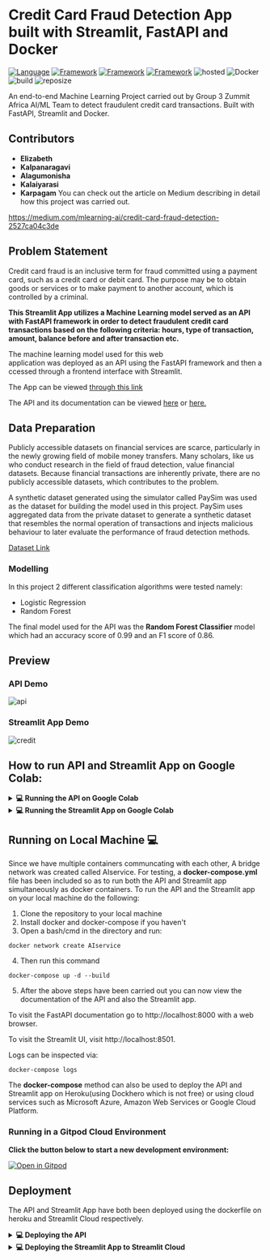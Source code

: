 # Credit Card Fraud Detection App built with Streamlit, FastAPI and Docker

[![Language](https://img.shields.io/badge/Python-darkblue.svg?style=flat&logo=python&logoColor=white)](https://www.python.org)
[![Framework](https://img.shields.io/badge/sklearn-darkorange.svg?style=flat&logo=scikit-learn&logoColor=white)](http://www.pytorch.org/news.html)
[![Framework](https://img.shields.io/badge/FastAPI-darkgreen.svg?style=flat&logo=fastapi&logoColor=white)](https://lung-cancer-api.herokuapp.com/docs)
[![Framework](https://img.shields.io/badge/Streamlit-red.svg?style=flat&logo=streamlit&logoColor=white)](https://share.streamlit.io/nneji123/lung-cancer-prediction/main)
![hosted](https://img.shields.io/badge/Heroku-430098?style=flat&logo=heroku&logoColor=white)
![Docker](https://img.shields.io/badge/Docker-blue?style=flat&logo=docker&logoColor=white)
![build](https://img.shields.io/badge/build-passing-brightgreen.svg?style=flat)
![reposize](https://img.shields.io/github/repo-size/Nneji123/Credit-Card-Fraud-Detection)

An end-to-end Machine Learning Project carried out by Group 3 Zummit Africa AI/ML Team to detect fraudulent credit card transactions. Built with FastAPI, Streamlit and Docker.

## Contributors
- **Elizabeth**
- **Kalpanaragavi**
- **Alagumonisha**
- **Kalaiyarasi**
- **Karpagam**
You can check out the article on Medium describing in detail how this project was carried out.

https://medium.com/mlearning-ai/credit-card-fraud-detection-2527ca04c3de

## Problem Statement
Credit card fraud is an inclusive term for fraud committed using a payment card, such as a credit card or debit card. The purpose may be to obtain goods or services or to make payment to another account, which is controlled by a criminal.
 
**This Streamlit App utilizes a Machine Learning model served as an API with FastAPI framework in order to detect fraudulent credit card transactions  based on the following criteria: hours, type of transaction, amount, balance before and after transaction etc.**

The machine learning model used for this web application was deployed as an API using the FastAPI framework and then accessed through a frontend interface with Streamlit.

The App can be viewed [through this link](https://share.streamlit.io/nneji123/credit-card-fraud-detection/main)


The API and its documentation can be viewed [here](https://credit-fraud-ml-api.herokuapp.com/docs) or [here.](https://credit-fraud-ml-api.herokuapp.com/redoc)

## Data Preparation

Publicly accessible datasets on financial services are scarce, particularly in the newly growing field of mobile money transfers. Many scholars, like us who conduct research in the field of fraud detection, value financial datasets. Because financial transactions are inherently private, there are no publicly accessible datasets, which contributes to the problem. 

A synthetic dataset generated using the simulator called PaySim was used as the dataset for building the model used in this project. PaySim uses aggregated data from the private dataset to generate a synthetic dataset that resembles the normal operation of transactions and injects malicious behaviour to later evaluate the performance of fraud detection methods.

[Dataset Link](https://www.kaggle.com/datasets/ealaxi/paysim1v)

### Modelling
In this project 2 different classification algorithms were tested namely:

- Logistic Regression
- Random Forest

The final model used for the API was the **Random Forest Classifier** model which had an accuracy score of 0.99 and an F1 score of 0.86.


## Preview

### API Demo
![api](https://user-images.githubusercontent.com/101701760/174500152-c6256170-5c8e-42dd-b5e7-4a01c805ab99.gif)


### Streamlit App Demo


![credit](https://user-images.githubusercontent.com/101701760/174500101-d70e5ec1-bb50-4a67-be13-1cb561c9ed11.gif)

## How to run API and Streamlit App on Google Colab:
<details> 
  <summary><b>💻 Running the API on Google Colab</b></summary>

To run a demo or carry out testing with the API it's best to do that with Google Colab. To run/test the API on Google Colab do the following:
1. Clone the repository to your Google Colab Instance.
```
!git clone  https://github.com/Nneji123/Credit-Card-Fraud-Detection.git
```
2. Install the requirements by running the following codes:
```
%%writefile requirements.txt
colabcode
fastapi
uvicorn
pyngrok
```

```
!pip install -r requirements.txt
```
3. Change the working directory:
```
!cd /content/Credit-Card-Fraud-Detection
```

4. Install Ngrok to your Google Colab Instance:
```
!wget https://bin.equinox.io/c/bNyj1mQVY4c/ngrok-v3-stable-linux-amd64.tgz
!tar -xvzf ngrok-v3-stable-linux-amd64.tgz
!ngrok authtoken your_token
```
Replace "your_token" with your token which is available on [Ngrok](https://dashboard.ngrok.com/get-started/your-authtoken)

5. Copy the contents of the **app.py** file to an empty cell and then run the cell.
6. Instantiate ColabCode and run the FastAPI app by running the following code in a new cell:
```
from colabcode import ColabCode
cc = ColabCode(port=18000, code=False)
cc.run_app(app=app)
```
You should now be able to view the API by clicking on the generated link.

</details>

<details> 
  <summary><b>💻 Running the Streamlit App on Google Colab</b></summary>

The Streamlit App can also be viewed using Google Colab by doing the following:
1. Copy the contents of "streamlit_app.py" to an empty cell and at the top of cell write the following code and run the cell.
```
%%writefile streamlit_app.py
contents
```

2. Install the requirements by running the following codes in different cells:
```
%%writefile requirements.txt
numpy==1.21.6
requests==2.23.0
streamlit==1.10.0
pyngrok
```

```
!pip install -r requirements.txt
```
3. Run the following code in your instance:
```
from pyngrok import ngrok 
public_url = ngrok.connect(port='8501')
public_url
```
4. You can then view the streamlit app on your Google Colab instance by running:
```
!streamlit run /content/streamlit_app.py & npx localtunnel --port 8501
```
 
</details>

## Running on Local Machine :computer:

Since we have multiple containers communcating with each other, A bridge network was created called AIservice. For testing, a **docker-compose.yml** file has been included so as to run both the API and Streamlit app simultaneously as docker containers. To run the API and the Streamlit app on your local machine do the following:
1. Clone the repository to your local machine
2. Install docker and docker-compose if you haven't
3. Open a bash/cmd in the directory and run:
```
docker network create AIservice
```
4. Then run this command
```docker
docker-compose up -d --build
```
5. After the above steps have been carried out you can now view the documentation of the API and also the Streamlit app.

To visit the FastAPI documentation go to http://localhost:8000 with a web browser.

To visit the Streamlit UI, visit http://localhost:8501.

Logs can be inspected via:
```
docker-compose logs
```
The **docker-compose** method can also be used to deploy the API and Streamlit app on Heroku(using Dockhero which is not free) or using cloud services such as Microsoft Azure, Amazon Web Services or Google Cloud Platform.

### Running in a Gitpod Cloud Environment

**Click the button below to start a new development environment:**

[![Open in Gitpod](https://gitpod.io/button/open-in-gitpod.svg)](https://gitpod.io/#https://github.com/Nneji123/Credit-Card-Fraud-Detection.)

## Deployment
The API and Streamlit App have both been deployed using the dockerfile on heroku and Streamlit Cloud respectively.

<details> 
  <summary><b>💻 Deploying the API</b></summary>
Assuming you have git and heroku cli installed just carry out the following steps:

1. Clone the repository

```
git clone https://github.com/Nneji123/Credit-Card-Fraud-Detection.git
```

2. Change the working directory

```
cd Credit-Card-Fraud-Detection
```

3. Create the heroku app

``` 
heroku create your-app-name 
```

Replace **your-app-name** with the name of your choosing.

4. Set the heroku cli git remote to that app

```
heroku git:remote your-app-name
```

5. Set the heroku stack setting to container
 
```
heroku stack:set container
```

6. Push to heroku
```
git push heroku main
```
</details>

<details> 
  <summary><b>💻 Deploying the Streamlit App to Streamlit Cloud</b></summary>
 
The Streamlit App was deployed using the streamlit cloud and accesses the API deployed on Heroku. To deploy the app using streamlit cloud share do the following:
1. Fork this repository to your Github account.
2. Create a Streamlit Account and then navigate to https://streamlit.io/cloud
3. Create a new app and then choose the repository you cloned and the **"streamlit_app.py"** and then click deploy.

After the app has been built on the cloud you should then be able to view your app right away!
</details>
